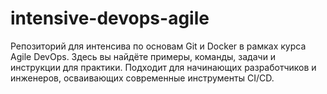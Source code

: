 # intensive-devops-agile
Репозиторий для интенсива по основам Git и Docker в рамках курса Agile DevOps. Здесь вы найдёте примеры, команды, задачи и инструкции для практики. Подходит для начинающих разработчиков и инженеров, осваивающих современные инструменты CI/CD.
